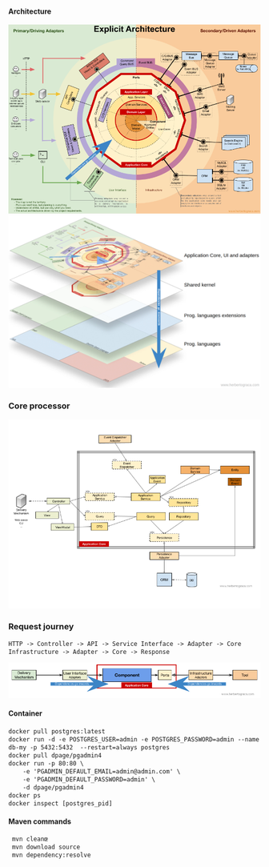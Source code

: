#### Architecture
<img src="./docs/diagram/1. Architecture.png"/>    
<img src="./docs/diagram/2. Layers.webp"/>

### Core processor
<img src="./docs/diagram/3. UML.png"/>    

### Request journey
``` 
HTTP -> Controller -> API -> Service Interface -> Adapter -> Core
Infrastructure -> Adapter -> Core -> Response
```
<img src="./docs/diagram/4. Dependencies.png"/>    


#### Container
```shell
docker pull postgres:latest
docker run -d -e POSTGRES_USER=admin -e POSTGRES_PASSWORD=admin --name db-my -p 5432:5432  --restart=always postgres
docker pull dpage/pgadmin4
docker run -p 80:80 \
    -e 'PGADMIN_DEFAULT_EMAIL=admin@admin.com' \
    -e 'PGADMIN_DEFAULT_PASSWORD=admin' \
    -d dpage/pgadmin4
docker ps
docker inspect [postgres_pid]
```

#### Maven commands
```
 mvn cleanœ
 mvn download source
 mvn dependency:resolve
```